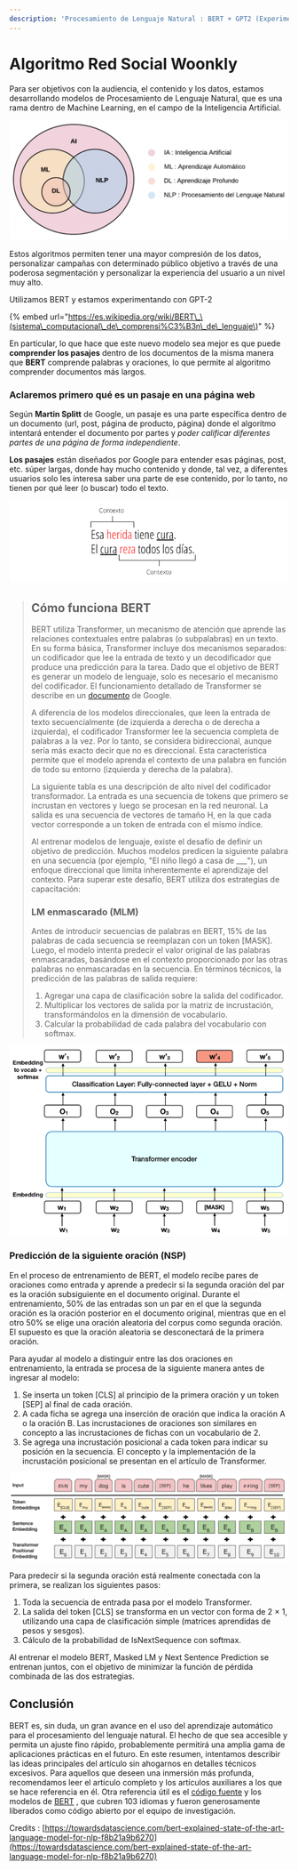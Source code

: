 ```yaml
---
description: 'Procesamiento de Lenguaje Natural : BERT + GPT2 (Experimental)'
---
```


# Algoritmo Red Social Woonkly

Para ser objetivos con la audiencia, el contenido y los datos, estamos desarrollando modelos de Procesamiento de Lenguaje Natural, que es una rama dentro de Machine Learning, en el campo de la Inteligencia Artificial. 



![](../.gitbook/assets/screen-shot-2020-07-01-at-4.22.51-pm.png)

Estos algoritmos permiten tener una mayor compresión de los datos, personalizar campañas con determinado público objetivo a través de una poderosa segmentación y personalizar la experiencia del usuario a un nivel muy alto.

Utilizamos BERT y estamos experimentando con GPT-2

{% embed url="https://es.wikipedia.org/wiki/BERT\_\(sistema\_computacional\_de\_comprensi%C3%B3n\_de\_lenguaje\)" %}

En particular, lo que hace que este nuevo modelo sea mejor es que puede **comprender los pasajes** dentro de los documentos de la misma manera que **BERT** comprende palabras y oraciones, lo que permite al algoritmo comprender documentos más largos.

### Aclaremos primero qué es un pasaje en una página web

Según **Martin Splitt** de Google, un pasaje es una parte específica dentro de un documento \(url, post, página de producto, página\) donde el algoritmo intentará entender el documento por partes y _poder calificar diferentes partes de una página de forma independiente_.

**Los pasajes** están diseñados por Google para entender esas páginas, post, etc. súper largas, donde hay mucho contenido y donde, tal vez, a diferentes usuarios solo les interesa saber una parte de ese contenido, por lo tanto, no tienen por qué leer \(o buscar\) todo el texto.

![](../.gitbook/assets/contexto-cura%20%281%29.png)



> ## Cómo funciona BERT <a id="d608"></a>
>
> BERT utiliza Transformer, un mecanismo de atención que aprende las relaciones contextuales entre palabras \(o subpalabras\) en un texto. En su forma básica, Transformer incluye dos mecanismos separados: un codificador que lee la entrada de texto y un decodificador que produce una predicción para la tarea. Dado que el objetivo de BERT es generar un modelo de lenguaje, solo es necesario el mecanismo del codificador. El funcionamiento detallado de Transformer se describe en un [documento](https://arxiv.org/pdf/1706.03762.pdf) de Google.
>
> A diferencia de los modelos direccionales, que leen la entrada de texto secuencialmente \(de izquierda a derecha o de derecha a izquierda\), el codificador Transformer lee la secuencia completa de palabras a la vez. Por lo tanto, se considera bidireccional, aunque sería más exacto decir que no es direccional. Esta característica permite que el modelo aprenda el contexto de una palabra en función de todo su entorno \(izquierda y derecha de la palabra\).
>
> La siguiente tabla es una descripción de alto nivel del codificador transformador. La entrada es una secuencia de tokens que primero se incrustan en vectores y luego se procesan en la red neuronal. La salida es una secuencia de vectores de tamaño H, en la que cada vector corresponde a un token de entrada con el mismo índice.
>
> Al entrenar modelos de lenguaje, existe el desafío de definir un objetivo de predicción. Muchos modelos predicen la siguiente palabra en una secuencia \(por ejemplo, "El niño llegó a casa de \_\_\_"\), un enfoque direccional que limita inherentemente el aprendizaje del contexto. Para superar este desafío, BERT utiliza dos estrategias de capacitación:
>
> ### LM enmascarado \(MLM\) <a id="20d5"></a>
>
> Antes de introducir secuencias de palabras en BERT, 15% de las palabras de cada secuencia se reemplazan con un token \[MASK\]. Luego, el modelo intenta predecir el valor original de las palabras enmascaradas, basándose en el contexto proporcionado por las otras palabras no enmascaradas en la secuencia. En términos técnicos, la predicción de las palabras de salida requiere:
>
> 1. Agregar una capa de clasificación sobre la salida del codificador.
> 2. Multiplicar los vectores de salida por la matriz de incrustación, transformándolos en la dimensión de vocabulario.
> 3. Calcular la probabilidad de cada palabra del vocabulario con softmax.

![](../.gitbook/assets/0_viwai3vvbnd-cjsq.png)

### Predicción de la siguiente oración \(NSP\) <a id="817d"></a>

En el proceso de entrenamiento de BERT, el modelo recibe pares de oraciones como entrada y aprende a predecir si la segunda oración del par es la oración subsiguiente en el documento original. Durante el entrenamiento, 50% de las entradas son un par en el que la segunda oración es la oración posterior en el documento original, mientras que en el otro 50% se elige una oración aleatoria del corpus como segunda oración. El supuesto es que la oración aleatoria se desconectará de la primera oración.

Para ayudar al modelo a distinguir entre las dos oraciones en entrenamiento, la entrada se procesa de la siguiente manera antes de ingresar al modelo:

1. Se inserta un token \[CLS\] al principio de la primera oración y un token \[SEP\] al final de cada oración.
2. A cada ficha se agrega una inserción de oración que indica la oración A o la oración B. Las incrustaciones de oraciones son similares en concepto a las incrustaciones de fichas con un vocabulario de 2.
3. Se agrega una incrustación posicional a cada token para indicar su posición en la secuencia. El concepto y la implementación de la incrustación posicional se presentan en el artículo de Transformer.

![](../.gitbook/assets/02_m_kxt3uqzh9e7h4w.png)

Para predecir si la segunda oración está realmente conectada con la primera, se realizan los siguientes pasos:

1. Toda la secuencia de entrada pasa por el modelo Transformer.
2. La salida del token \[CLS\] se transforma en un vector con forma de 2 × 1, utilizando una capa de clasificación simple \(matrices aprendidas de pesos y sesgos\).
3. Cálculo de la probabilidad de IsNextSequence con softmax.

Al entrenar el modelo BERT, Masked LM y Next Sentence Prediction se entrenan juntos, con el objetivo de minimizar la función de pérdida combinada de las dos estrategias.

## Conclusión <a id="fffe"></a>

BERT es, sin duda, un gran avance en el uso del aprendizaje automático para el procesamiento del lenguaje natural. El hecho de que sea accesible y permita un ajuste fino rápido, probablemente permitirá una amplia gama de aplicaciones prácticas en el futuro. En este resumen, intentamos describir las ideas principales del artículo sin ahogarnos en detalles técnicos excesivos. Para aquellos que deseen una inmersión más profunda, recomendamos leer el artículo completo y los artículos auxiliares a los que se hace referencia en él. Otra referencia útil es el [código fuente](https://github.com/google-research/bert) y los modelos de [BERT](https://github.com/google-research/bert) , que cubren 103 idiomas y fueron generosamente liberados como código abierto por el equipo de investigación.

Credits : [https://towardsdatascience.com/bert-explained-state-of-the-art-language-model-for-nlp-f8b21a9b6270](https://towardsdatascience.com/bert-explained-state-of-the-art-language-model-for-nlp-f8b21a9b6270)



